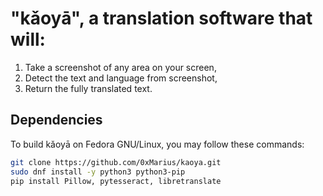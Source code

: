 # "kǎoyā", a translation software that will:

1. Take a screenshot of any area on your screen,
2. Detect the text and language from screenshot,
3. Return the fully translated text.

## Dependencies

To build kǎoyā on Fedora GNU/Linux, you may follow these commands: 

```bash
git clone https://github.com/0xMarius/kaoya.git
sudo dnf install -y python3 python3-pip
pip install Pillow, pytesseract, libretranslate
```

